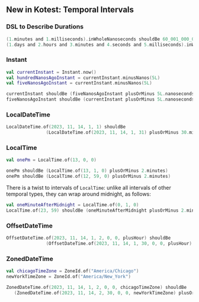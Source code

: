 ## New in Kotest: Temporal Intervals

### DSL to Describe Durations

```kotlin
(1.minutes and 1.milliseconds).inWholeNanoseconds shouldBe 60_001_000_000L
(1.days and 2.hours and 3.minutes and 4.seconds and 5.milliseconds).inWholeNanoseconds shouldBe 93_784_005_000_000L
```

### Instant

```kotlin
val currentInstant = Instant.now()
val hundredNanosAgoInstant = currentInstant.minusNanos(5L)
val fiveNanosAgoInstant = currentInstant.minusNanos(5L)

currentInstant shouldBe (fiveNanosAgoInstant plusOrMinus 5L.nanoseconds)
fiveNanosAgoInstant shouldBe (currentInstant plusOrMinus 5L.nanoseconds)
```

### LocalDateTime
```kotlin
LocalDateTime.of(2023, 11, 14, 1, 1) shouldBe
               (LocalDateTime.of(2023, 11, 14, 1, 31) plusOrMinus 30.minutes)
```

### LocalTime

```kotlin
val onePm = LocalTime.of(13, 0, 0)

onePm shouldBe (LocalTime.of(13, 1, 0) plusOrMinus 2.minutes)
onePm shouldBe (LocalTime.of(12, 59, 0) plusOrMinus 2.minutes)
```

There is a twist to intervals of `LocalTime`: unlike all intervals of other temporal types, they can wrap around midnight, as follows:

```kotlin
val oneMinuteAfterMidnight = LocalTime.of(0, 1, 0)
LocalTime.of(23, 59) shouldBe (oneMinuteAfterMidnight plusOrMinus 2.minutes)
```

### OffsetDateTime

```kotlin
OffsetDateTime.of(2023, 11, 14, 1, 2, 0, 0, plusHour) shouldBe
               (OffsetDateTime.of(2023, 11, 14, 1, 30, 0, 0, plusHour) plusOrMinus 30.minutes)
```

### ZonedDateTime

```kotlin
val chicagoTimeZone = ZoneId.of("America/Chicago")
newYorkTimeZone = ZoneId.of("America/New_York")

ZonedDateTime.of(2023, 11, 14, 1, 2, 0, 0, chicagoTimeZone) shouldBe
   (ZonedDateTime.of(2023, 11, 14, 2, 30, 0, 0, newYorkTimeZone) plusOrMinus (30.minutes and 30.seconds))
```
